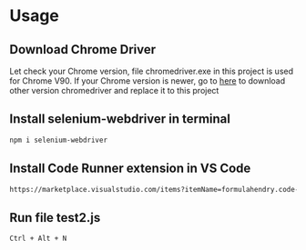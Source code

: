 # Usage

## Download Chrome Driver
Let check your Chrome version, file chromedriver.exe in this project is used for Chrome V90. If your Chrome version is newer, go to [here](https://sites.google.com/a/chromium.org/chromedriver/) to download other version chromedriver and replace it to this project 

## Install selenium-webdriver in terminal 

```bash
npm i selenium-webdriver
```

## Install Code Runner extension in VS Code

```bash
https://marketplace.visualstudio.com/items?itemName=formulahendry.code-runner
```



## Run file test2.js 
```bash
Ctrl + Alt + N
```

